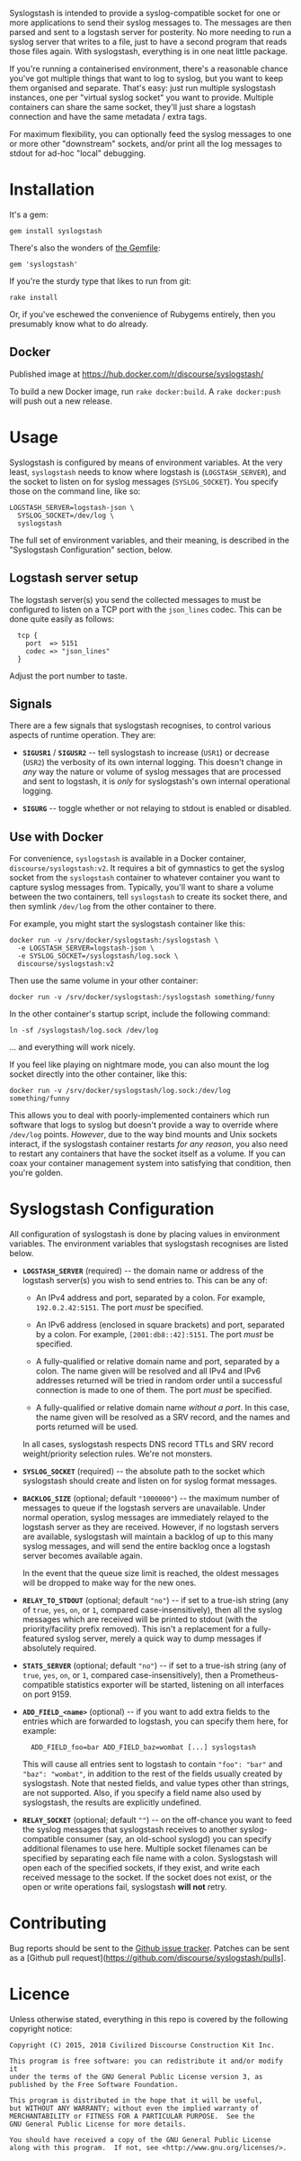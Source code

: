 Syslogstash is intended to provide a syslog-compatible socket for one or
more applications to send their syslog messages to.  The messages are then
parsed and sent to a logstash server for posterity.  No more needing to run
a syslog server that writes to a file, just to have a second program that
reads those files again.  With syslogstash, everything is in one neat little
package.

If you're running a containerised environment, there's a reasonable chance
you've got multiple things that want to log to syslog, but you want to keep
them organised and separate.  That's easy: just run multiple syslogstash
instances, one per "virtual syslog socket" you want to provide.  Multiple
containers can share the same socket, they'll just share a logstash
connection and have the same metadata / extra tags.

For maximum flexibility, you can optionally feed the syslog messages to one
or more other "downstream" sockets, and/or print all the log messages to
stdout for ad-hoc "local" debugging.


# Installation

It's a gem:

    gem install syslogstash

There's also the wonders of [the Gemfile](http://bundler.io):

    gem 'syslogstash'

If you're the sturdy type that likes to run from git:

    rake install

Or, if you've eschewed the convenience of Rubygems entirely, then you
presumably know what to do already.

## Docker

Published image at https://hub.docker.com/r/discourse/syslogstash/

To build a new Docker image, run `rake docker:build`.  A `rake docker:push`
will push out a new release.


# Usage

Syslogstash is configured by means of environment variables.  At the very
least, `syslogstash` needs to know where logstash is (`LOGSTASH_SERVER`),
and the socket to listen on for syslog messages (`SYSLOG_SOCKET`).  You
specify those on the command line, like so:

    LOGSTASH_SERVER=logstash-json \
      SYSLOG_SOCKET=/dev/log \
      syslogstash

The full set of environment variables, and their meaning, is described in
the "Syslogstash Configuration" section, below.


## Logstash server setup

The logstash server(s) you send the collected messages to must be configured
to listen on a TCP port with the `json_lines` codec.  This can be done quite
easily as follows:

      tcp {
        port  => 5151
        codec => "json_lines"
      }

Adjust the port number to taste.


## Signals

There are a few signals that syslogstash recognises, to control various
aspects of runtime operation.  They are:

* **`SIGUSR1`** / **`SIGUSR2`** -- tell syslogstash to increase (`USR1`) or
  decrease (`USR2`) the verbosity of its own internal logging.  This doesn't
  change in *any* way the nature or volume of syslog messages that are
  processed and sent to logstash, it is *only* for syslogstash's own internal
  operational logging.

* **`SIGURG`** -- toggle whether or not relaying to stdout is enabled or
  disabled.


## Use with Docker

For convenience, `syslogstash` is available in a Docker container,
`discourse/syslogstash:v2`.  It requires a bit of gymnastics to get the
syslog socket from the `syslogstash` container to whatever container you
want to capture syslog messages from.  Typically, you'll want to share a
volume between the two containers, tell `syslogstash` to create its socket
there, and then symlink `/dev/log` from the other container to there.

For example, you might start the syslogstash container like this:

    docker run -v /srv/docker/syslogstash:/syslogstash \
      -e LOGSTASH_SERVER=logstash-json \
      -e SYSLOG_SOCKET=/syslogstash/log.sock \
      discourse/syslogstash:v2

Then use the same volume in your other container:

    docker run -v /srv/docker/syslogstash:/syslogstash something/funny

In the other container's startup script, include the following command:

    ln -sf /syslogstash/log.sock /dev/log

... and everything will work nicely.

If you feel like playing on nightmare mode, you can also mount the log
socket directly into the other container, like this:

    docker run -v /srv/docker/syslogstash/log.sock:/dev/log something/funny

This allows you to deal with poorly-implemented containers which run
software that logs to syslog but doesn't provide a way to override where
`/dev/log` points.  *However*, due to the way bind mounts and Unix sockets
interact, if the syslogstash container restarts *for any reason*, you also
need to restart any containers that have the socket itself as a volume.  If
you can coax your container management system into satisfying that
condition, then you're golden.


# Syslogstash Configuration

All configuration of syslogstash is done by placing values in environment
variables.  The environment variables that syslogstash recognises are listed
below.

* **`LOGSTASH_SERVER`** (required) -- the domain name or address of the
  logstash server(s) you wish to send entries to.  This can be any of:

  * An IPv4 address and port, separated by a colon.  For example,
    `192.0.2.42:5151`.  The port *must* be specified.

  * An IPv6 address (enclosed in square brackets) and port, separated by a
    colon.  For example, `[2001:db8::42]:5151`.  The port *must* be
    specified.

  * A fully-qualified or relative domain name and port, separated by a
    colon.  The name given will be resolved and all IPv4 and IPv6
    addresses returned will be tried in random order until a successful
    connection is made to one of them.  The port *must* be specified.

  * A fully-qualified or relative domain name *without a port*.  In this
    case, the name given will be resolved as a SRV record, and the names and
    ports returned will be used.

  In all cases, syslogstash respects DNS record TTLs and SRV record
  weight/priority selection rules.  We're not monsters.

* **`SYSLOG_SOCKET`** (required) -- the absolute path to the socket which
  syslogstash should create and listen on for syslog format messages.

* **`BACKLOG_SIZE`** (optional; default `"1000000"`) -- the maximum number of
  messages to queue if the logstash servers are unavailable.  Under normal
  operation, syslog messages are immediately relayed to the logstash server
  as they are received.  However, if no logstash servers are available,
  syslogstash will maintain a backlog of up to this many syslog messages,
  and will send the entire backlog once a logstash server becomes available
  again.

    In the event that the queue size limit is reached, the oldest messages
    will be dropped to make way for the new ones.

* **`RELAY_TO_STDOUT`** (optional; default `"no"`) -- if set to a
  true-ish string (any of `true`, `yes`, `on`, or `1`, compared
  case-insensitively), then all the syslog messages which are received will
  be printed to stdout (with the priority/facility prefix removed).  This
  isn't a replacement for a fully-featured syslog server, merely a quick way
  to dump messages if absolutely required.

* **`STATS_SERVER`** (optional; default `"no"`) -- if set to a true-ish
  string (any of `true`, `yes`, `on`, or `1`, compared case-insensitively),
  then a Prometheus-compatible statistics exporter will be started,
  listening on all interfaces on port 9159.

* **`ADD_FIELD_<name>`** (optional) -- if you want to add extra fields to
  the entries which are forwarded to logstash, you can specify them here,
  for example:

        ADD_FIELD_foo=bar ADD_FIELD_baz=wombat [...] syslogstash

    This will cause all entries sent to logstash to contain `"foo": "bar"`
    and `"baz": "wombat"`, in addition to the rest of the fields usually
    created by syslogstash.  Note that nested fields, and value types other
    than strings, are not supported.  Also, if you specify a field name also
    used by syslogstash, the results are explicitly undefined.

* **`RELAY_SOCKET`** (optional; default `""`) -- on the off-chance you want
  to feed the syslog messages that syslogstash receives to another
  syslog-compatible consumer (say, an old-school syslogd) you can specify
  additional filenames to use here.  Multiple socket filenames can be
  specified by separating each file name with a colon.  Syslogstash will open
  each of the specified sockets, if they exist, and write each received
  message to the socket.  If the socket does not exist, or the open or write
  operations fail, syslogstash **will not** retry.


# Contributing

Bug reports should be sent to the [Github issue
tracker](https://github.com/discourse/syslogstash/issues).
Patches can be sent as a [Github pull
request](https://github.com/discourse/syslogstash/pulls].


# Licence

Unless otherwise stated, everything in this repo is covered by the following
copyright notice:

    Copyright (C) 2015, 2018 Civilized Discourse Construction Kit Inc.

    This program is free software: you can redistribute it and/or modify it
    under the terms of the GNU General Public License version 3, as
    published by the Free Software Foundation.

    This program is distributed in the hope that it will be useful,
    but WITHOUT ANY WARRANTY; without even the implied warranty of
    MERCHANTABILITY or FITNESS FOR A PARTICULAR PURPOSE.  See the
    GNU General Public License for more details.

    You should have received a copy of the GNU General Public License
    along with this program.  If not, see <http://www.gnu.org/licenses/>.

